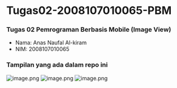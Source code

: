 # Tugas02-2008107010065-PBM
### Tugas 02 Pemrograman Berbasis Mobile (Image View)
- Nama: Anas Naufal Al-kiram
- NIM: 2008107010065

### Tampilan yang ada dalam repo ini
![image.png]( {https://github.com/Mizuru21-prog/Tugas02-2008107010065-PBM/blob/a119072fe714f9298801d5c053f93a49bb9c866f/dokumentasi/1.jpeg} )
![image.png]( {dokumentasi/2.jpeg} )
![image.png]( {dokumentasi/3.jpeg} )
